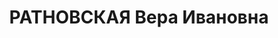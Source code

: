 ---
title: РАТНОВСКАЯ Вера Ивановна
description: 'Род. в 1895, г. Ленинград, русская, эсер, меньшевик. Проживала: Соловецкий
  лагерь, политизолятор и ссылка [???].

  Арестована в 1921. Обв.: эсеровская, затем меньшевистская деятельность'
---